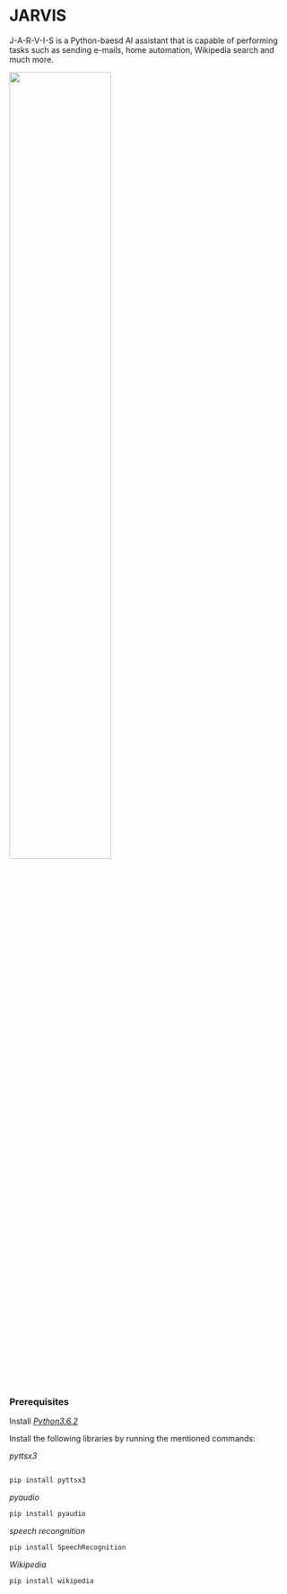 # JARVIS
J-A-R-V-I-S is a Python-baesd AI assistant that is capable of performing tasks such as sending e-mails, home automation, Wikipedia search and much more.

<img src="https://cached.imagescaler.hbpl.co.uk/resize/scaleWidth/743/cached.offlinehbpl.hbpl.co.uk/news/OMC/jarviscropped-20160128125915765.jpg" width=60%>

### Prerequisites

Install *[Python3.6.2](https://www.python.org/downloads/release/python-362/)*

Install the following libraries by running the mentioned commands: 

*pyttsx3*
```python

pip install pyttsx3
```
*pyaudio*
```python
pip install pyaudio
```
*speech recongnition*
```python
pip install SpeechRecognition
```
*Wikipedia*
```python
pip install wikipedia
```
